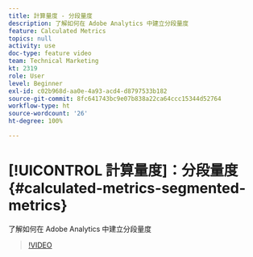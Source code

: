 ```yaml
---
title: 計算量度 - 分段量度
description: 了解如何在 Adobe Analytics 中建立分段量度
feature: Calculated Metrics
topics: null
activity: use
doc-type: feature video
team: Technical Marketing
kt: 2319
role: User
level: Beginner
exl-id: c02b968d-aa0e-4a93-acd4-d8797533b182
source-git-commit: 8fc641743bc9e07b838a22ca64ccc15344d52764
workflow-type: ht
source-wordcount: '26'
ht-degree: 100%

---
```


# [!UICONTROL 計算量度]：分段量度 {#calculated-metrics-segmented-metrics}

了解如何在 Adobe Analytics 中建立分段量度

>[!VIDEO](https://video.tv.adobe.com/v/25409/?quality=12&learn=on)
